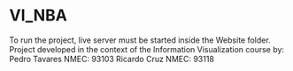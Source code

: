 # VI_NBA

To run the project, live server must be started inside the Website folder.
Project developed in the context of the Information Visualization course by:
Pedro Tavares NMEC: 93103
Ricardo Cruz NMEC: 93118
